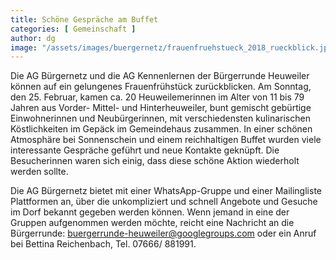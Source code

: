 ```yaml
---
title: Schöne Gespräche am Buffet
categories: [ Gemeinschaft ]
author: dg
image: "/assets/images/buergernetz/frauenfruehstueck_2018_rueckblick.jpg"
---
```


Die AG Bürgernetz und die AG Kennenlernen der Bürgerrunde Heuweiler können auf ein gelungenes Frauenfrühstück zurückblicken. Am Sonntag, den 25. Februar, kamen ca. 20 Heuweilemerinnen im Alter von 11 bis 79 Jahren aus Vorder- Mittel- und Hinterheuweiler, bunt gemischt gebürtige Einwohnerinnen und Neubürgerinnen, mit verschiedensten kulinarischen Köstlichkeiten im Gepäck im Gemeindehaus zusammen. In einer schönen Atmosphäre bei Sonnenschein und einem reichhaltigen Buffet wurden viele interessante Gespräche geführt und neue Kontakte geknüpft. Die Besucherinnen waren sich einig, dass diese schöne Aktion wiederholt werden sollte.

Die AG Bürgernetz bietet mit einer WhatsApp-Gruppe und einer Mailingliste Plattformen an, über die unkompliziert und schnell Angebote und Gesuche im Dorf bekannt gegeben werden können. Wenn jemand in eine der Gruppen aufgenommen werden möchte, reicht eine Nachricht an die Bürgerrunde: buergerrunde-heuweiler@googlegroups.com oder ein Anruf bei Bettina Reichenbach, Tel. 07666/ 881991.
